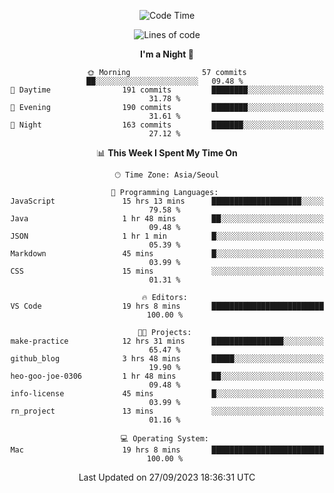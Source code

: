 <div align=center>
 
<!--START_SECTION:waka-->
![Code Time](http://img.shields.io/badge/Code%20Time-290%20hrs%2049%20mins-blue)

![Lines of code](https://img.shields.io/badge/From%20Hello%20World%20I%27ve%20Written-3.1%20million%20lines%20of%20code-blue)

**I'm a Night 🦉** 

```text
🌞 Morning                57 commits          ██░░░░░░░░░░░░░░░░░░░░░░░   09.48 % 
🌆 Daytime                191 commits         ████████░░░░░░░░░░░░░░░░░   31.78 % 
🌃 Evening                190 commits         ████████░░░░░░░░░░░░░░░░░   31.61 % 
🌙 Night                  163 commits         ███████░░░░░░░░░░░░░░░░░░   27.12 % 
```


📊 **This Week I Spent My Time On** 

```text
🕑︎ Time Zone: Asia/Seoul

💬 Programming Languages: 
JavaScript               15 hrs 13 mins      ████████████████████░░░░░   79.58 % 
Java                     1 hr 48 mins        ██░░░░░░░░░░░░░░░░░░░░░░░   09.48 % 
JSON                     1 hr 1 min          █░░░░░░░░░░░░░░░░░░░░░░░░   05.39 % 
Markdown                 45 mins             █░░░░░░░░░░░░░░░░░░░░░░░░   03.99 % 
CSS                      15 mins             ░░░░░░░░░░░░░░░░░░░░░░░░░   01.31 % 

🔥 Editors: 
VS Code                  19 hrs 8 mins       █████████████████████████   100.00 % 

🐱‍💻 Projects: 
make-practice            12 hrs 31 mins      ████████████████░░░░░░░░░   65.47 % 
github_blog              3 hrs 48 mins       █████░░░░░░░░░░░░░░░░░░░░   19.90 % 
heo-goo-joe-0306         1 hr 48 mins        ██░░░░░░░░░░░░░░░░░░░░░░░   09.48 % 
info-license             45 mins             █░░░░░░░░░░░░░░░░░░░░░░░░   03.99 % 
rn_project               13 mins             ░░░░░░░░░░░░░░░░░░░░░░░░░   01.16 % 

💻 Operating System: 
Mac                      19 hrs 8 mins       █████████████████████████   100.00 % 
```


 Last Updated on 27/09/2023 18:36:31 UTC
<!--END_SECTION:waka-->
 </div>
